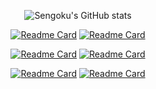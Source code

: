 <div align="center">

![Sengoku's GitHub stats](https://github-readme-stats.vercel.app/api?username=JiaqiZhang-Sengoku&show_icons=true&theme=vue-dark&show_owner=true)

</div>

<div align="center">

[![Readme Card](https://github-readme-stats.vercel.app/api/pin/?username=JiaqiZhang-Sengok&repo=D4PGR&show_owner=true&theme=omni)](https://github.com/Sengokuuuu/D4PGR)
[![Readme Card](https://github-readme-stats.vercel.app/api/pin/?username=JiaqiZhang-Sengok&repo=HASTNet&show_owner=true&theme=omni)](https://github.com/Sengokuuuu/HASTNet)

[![Readme Card](https://github-readme-stats.vercel.app/api/pin/?username=JiaqiZhang-Sengok&repo=MUANet&show_owner=true&theme=omni)](https://github.com/Sengokuuuu/MUANet)
[![Readme Card](https://github-readme-stats.vercel.app/api/pin/?username=JiaqiZhang-Sengok&repo=DDGF&show_owner=true&theme=omni)](https://github.com/Sengokuuuu/DDGF)

[![Readme Card](https://github-readme-stats.vercel.app/api/pin/?username=JiaqiZhang-Sengok&repo=UJS-Smart-Car-Innovation-Club&show_owner=true&theme=omni)](https://github.com/Sengokuuuu/UJS-Smart-Car-Innovation-Club)
[![Readme Card](https://github-readme-stats.vercel.app/api/pin/?username=JiaqiZhang-Sengok&repo=Stick-Badminton&show_owner=true&theme=omni)](https://github.com/Sengokuuuu/Stick-Badminton)

</div>
